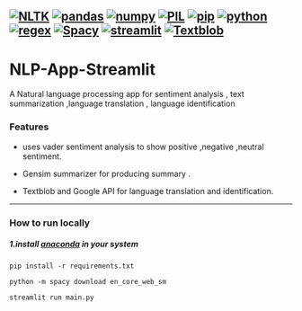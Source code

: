 [![NLTK](https://img.shields.io/badge/NLTK-3.6.2-brightgreen)](https://www.nltk.org/)
[![pandas](https://img.shields.io/badge/pandas-1.2.4%20-green)](https://pandas.pydata.org/)
[![numpy](https://img.shields.io/badge/numpy%20-1.20.2%20-yellowgreen)](https://numpy.org/)
[![PIL](https://img.shields.io/badge/pillow-%208.2.0%20-yellow)](https://pypi.org/project/Pillow/)
[![pip](https://img.shields.io/badge/pip-21.0.1%20-orange)](https://pypi.org/project/pip/)
[![python](https://img.shields.io/badge/python%20-3.8.8%20-red)](https://www.python.org/)
[![regex](https://img.shields.io/badge/regex%20-2021.4.4%20-lightgrey)](https://regexr.com/)
[![Spacy](https://img.shields.io/badge/spacy-3.0.6-blue)](https://spacy.io/)
[![streamlit](https://img.shields.io/badge/streamlit-%200.80.0-brightgreen)](https://streamlit.io/)
[![Textblob](https://img.shields.io/badge/textblob%20-0.15.3%20%20-yellow)](https://textblob.readthedocs.io/en/dev/)
--------------------------------
# NLP-App-Streamlit
A Natural language processing app for sentiment analysis , text summarization ,language  translation , language identification 
### Features
  - uses vader sentiment analysis to show positive ,negative ,neutral sentiment.
  
  - Gensim summarizer for producing summary .
  
  - Textblob and Google API for language translation and identification.
------------------------ 
### How to run locally
##### 1.install [anaconda](https://www.anaconda.com/products/individual) in your system 
   
  `pip install -r requirements.txt`
  
  `python -m spacy download en_core_web_sm`
  
  `streamlit run main.py`
